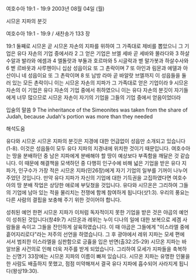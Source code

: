 여호수아 19:1 - 19:9 
2003년 08월 04일 (월)

시므온 지파의 분깃



여호수아 19:1 - 19:9 / 새찬송가 133 장


19:1 둘째로 시므온 곧 시므온 자손의 지파를 위하여 그 가족대로 제비를 뽑았으니 그 기업은 유다 자손의 기업 중에서라
2 그 얻은 기업은 브엘 세바 곧 세바와 몰라다와 
3 하살 수알과 발라와 에셈과
4 엘돌랏과 부둘과 호르마와
5 시글락과 벧 말가봇과 하살수사와
6 벧 르바옷과 사루헨이니 십삼 성읍이요 또 그 촌락이며
7 또 아인과 림몬과 에델과 아산이니 네 성읍이요 또 그 촌락이며
8 또 남방 라마 곧 바알랏 브엘까지 이 성읍들을 둘러 있는 모든 촌락이니 이는 시므온 자손의 지파가 그 가족대로 얻은 기업이라
9 시므온 자손의 이 기업은 유다 자손의 기업 중에서 취하였으니 이는 유다 자손의 분깃이 자기들에게 너무 많으므로 시므온 자손이 자기의 기업을 그들의 기업 중에서 얻음이었더라

입술의 말씀
9 The inheritance of the Simeonites was taken from the share of Judah, because Judah's portion was more than they needed

해석도움





유다와 시므온
시므온 지파의 분깃은 지경에 대한 언급없이 성읍만 소개되고 있습니다(1-8).  이것은 성읍들이 모두 유다 지파의 지경내에 위치한 것이기 때문입니다.  여호수아는 땅을 분배하던 중 남은 지파에게 분배해야 할 땅이 예상보다 부족함을 깨달은 것 같습니다.  이 때문에 해결책을 모색하던 중 다행히 인구수에 비해 넓은 기업을 받은 유다 지파가, 인구수가 가장 적은 시므온 지파(민26장)에게 자기 기업의 일부를 기꺼이 나누어 주었던 것입니다.  만약 유다 지파가 자신의 기업에 대한 기득권을 고집하였다면 여호수아의 땅 분배 작업은 상당한 애로에 부딪쳤을 것입니다.  유다와 시므온은 그리하여 그들의 기업에 남아 있는 적을 물리치는 전쟁에 함께 참여하게 됩니다(삿1:3).  우리의 풍요는 다른 사람의 결핍을 보충해 주기 위한 것이어야 합니다.

성취된 예언
한편 시므온 지파가 이처럼 독자적이지 못한 기업을 받은 것은 야곱의 예언이 성취된 것입니다(창49:7)  시므온과 레위는 누이 디나의 일에 대한 보복으로 세겜 사람들을 속이고 그들을 잔인하게 살육하였습니다.  이 때 야곱은 그들에게 "이스라엘 중에 흩어지리로다"라는 저주의 선언을 하였습니다.  그 후 광야에서 레위 지파는 모세 편에 서서 범죄한 이스라엘을 심판함으로 긍휼을 입은 반면(출32:25-29) 시므온 지파는 바알브올 사건의로 인해 더욱 저주를 받게 되었습니다.  그리하여 모세가 지파들을 축복하는 신명기 33장에는 시므온 지파의 이름이 빠져 있습니다.  시므온 지파는 유명한 인물을 한 사람도 배출하지 못했고, 점점 미약해져서 결국 유다 지파에 흡수되어 사라지게 됩니다(왕상19:30).